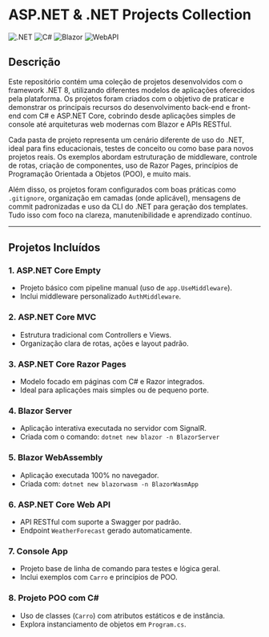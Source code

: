 # ASP.NET & .NET Projects Collection

![.NET](https://img.shields.io/badge/.NET-Backend-512BD4?style=flat-square&logo=dotnet)
![C#](https://img.shields.io/badge/C%23-Language-239120?style=flat-square&logo=csharp)
![Blazor](https://img.shields.io/badge/Blazor-Web%20UI-512BD4?style=flat-square&logo=blazor)
![WebAPI](https://img.shields.io/badge/Web%20API-RESTful-007ACC?style=flat-square&logo=visualstudiocode)

## Descrição

Este repositório contém uma coleção de projetos desenvolvidos com o framework .NET 8, utilizando diferentes modelos de aplicações oferecidos pela plataforma. Os projetos foram criados com o objetivo de praticar e demonstrar os principais recursos do desenvolvimento back-end e front-end com C# e ASP.NET Core, cobrindo desde aplicações simples de console até arquiteturas web modernas com Blazor e APIs RESTful.

Cada pasta de projeto representa um cenário diferente de uso do .NET, ideal para fins educacionais, testes de conceito ou como base para novos projetos reais. Os exemplos abordam estruturação de middleware, controle de rotas, criação de componentes, uso de Razor Pages, princípios de Programação Orientada a Objetos (POO), e muito mais.

Além disso, os projetos foram configurados com boas práticas como `.gitignore`, organização em camadas (onde aplicável), mensagens de commit padronizadas e uso da CLI do .NET para geração dos templates. Tudo isso com foco na clareza, manutenibilidade e aprendizado contínuo.

---

## Projetos Incluídos

### 1. **ASP.NET Core Empty**
- Projeto básico com pipeline manual (uso de `app.UseMiddleware`).
- Inclui middleware personalizado `AuthMiddleware`.

### 2. **ASP.NET Core MVC**
- Estrutura tradicional com Controllers e Views.
- Organização clara de rotas, ações e layout padrão.

### 3. **ASP.NET Core Razor Pages**
- Modelo focado em páginas com C# e Razor integrados.
- Ideal para aplicações mais simples ou de pequeno porte.

### 4. **Blazor Server**
- Aplicação interativa executada no servidor com SignalR.
- Criada com o comando: `dotnet new blazor -n BlazorServer`

### 5. **Blazor WebAssembly**
- Aplicação executada 100% no navegador.
- Criada com: `dotnet new blazorwasm -n BlazorWasmApp`

### 6. **ASP.NET Core Web API**
- API RESTful com suporte a Swagger por padrão.
- Endpoint `WeatherForecast` gerado automaticamente.

### 7. **Console App**
- Projeto base de linha de comando para testes e lógica geral.
- Inclui exemplos com `Carro` e princípios de POO.

### 8. **Projeto POO com C#**
- Uso de classes (`Carro`) com atributos estáticos e de instância.
- Explora instanciamento de objetos em `Program.cs`.


